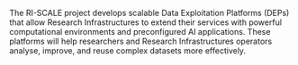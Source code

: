 
The RI-SCALE project develops scalable Data Exploitation Platforms (DEPs) that allow Research Infrastructures to extend their services with powerful computational environments and preconfigured AI applications. These platforms will help researchers and Research Infrastructures operators analyse, improve, and reuse complex datasets more effectively.
